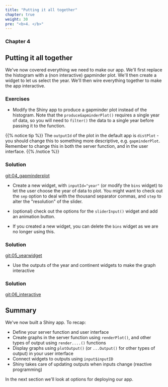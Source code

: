 ```yaml
---
title: "Putting it all together"
chapter: true
weight: 30
pre: "<b>4. </b>"
---
```

### Chapter 4

## Putting it all together

We've now covered everything we need to make our app.  We'll first replace the histogram with a (non interactive) gapminder plot.  We'll then create a widget to let us select the year. We'll then wire everything together to make the app interactive.

### Exercises

* Modify the Shiny app to produce a gapminder plot instead of the histogram.   Note that the `produceGapminderPlot()` requires a single year of data, so you will need to `filter()` the data to a single year before passing it to the function.

{{% notice tip %}}
The `outputId` of the plot in the default app is `distPlot` - you should change this to something more descriptive, e.g. `gapminderPlot`.  Remember to change this in both the server function, and in the user interface.
{{% /notice %}}

### Solution 

[git:04_gapminderplot](https://github.com/UoMResearchIT/RSE18-shiny-workshop-materials/commit/82e3f5c7ad7817bbeb9048acebdc1ff5f2851cbb)

* Create a new widget, with `inputId="year"` (or modify the `bins` widget) to let the user choose the year of data to plot. You might want to check out the `sep` option to deal with the thousand separator commas, and `step` to alter the "resolution" of the slider.  

* (optional) check out the options for the `sliderInput()` widget and add an animation button.

* If you created a new widget, you can delete the `bins` widget as we are no longer using this.
 
### Solution
 
[git:05_yearwidget](https://github.com/UoMResearchIT/RSE18-shiny-workshop-materials/commit/e89c9a1c78b3bd60bb9e5444b4b3616defefc60f)
 
* Use the outputs of the year and continent widgets to make the graph interactive

### Solution 

[git:06_interactive](https://github.com/UoMResearchIT/RSE18-shiny-workshop-materials/commit/7f6c74d7c70ae0127dd042c1bbf6c9483c9df5ce)

##  Summary

We've now built a Shiny app.  To recap:
 
* Define your server function and user interface 
* Create graphs in the server function  using `renderPlot()`, and other types of output using `render....()` functions
* Display graphs using `plotOutput()` (or `...Output()` for other types of output) in your user interface
* Connect widgets to outputs using `input$inputID` 
* Shiny takes care of updating outputs when inputs change (reactive programming)

In the next section we'll look at options for deploying our app.
